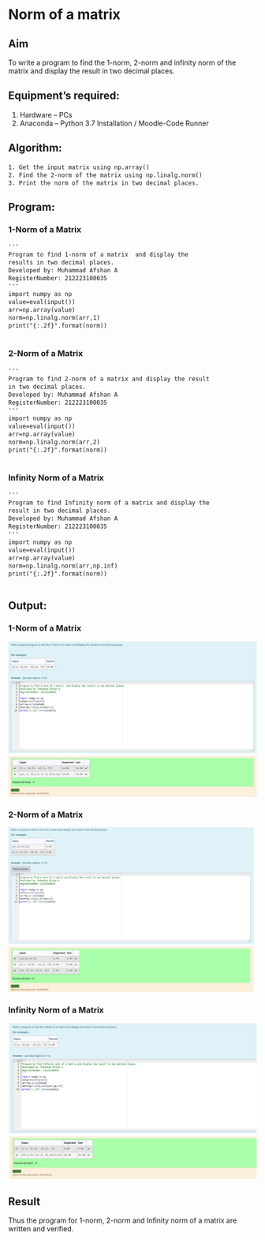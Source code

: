 # Norm of a matrix
## Aim
To write a program to find the 1-norm, 2-norm and infinity norm of the matrix and display the result in two decimal places.
## Equipment’s required:
1.	Hardware – PCs
2.	Anaconda – Python 3.7 Installation / Moodle-Code Runner
## Algorithm:
	1. Get the input matrix using np.array()   
    2. Find the 2-norm of the matrix using np.linalg.norm()
	3. Print the norm of the matrix in two decimal places.
## Program:

### 1-Norm of a Matrix
```
'''
Program to find 1-norm of a matrix  and display the
results in two decimal places.
Developed by: Muhammad Afshan A
RegisterNumber: 212223100035
'''
import numpy as np
value=eval(input())
arr=np.array(value)
norm=np.linalg.norm(arr,1)
print("{:.2f}".format(norm))


```
### 2-Norm of a Matrix
```
'''
Program to find 2-norm of a matrix and display the result
in two decimal places.
Developed by: Muhammad Afshan A
RegisterNumber: 212223100035
'''
import numpy as np
value=eval(input())
arr=np.array(value)
norm=np.linalg.norm(arr,2)
print("{:.2f}".format(norm))


```
### Infinity Norm of a Matrix
```
'''
Program to find Infinity norm of a matrix and display the
result in two decimal places.
Developed by: Muhammad Afshan A
RegisterNumber: 212223100035
'''
import numpy as np
value=eval(input())
arr=np.array(value)
norm=np.linalg.norm(arr,np.inf)
print("{:.2f}".format(norm))


```
## Output:
### 1-Norm of a Matrix
![Alt text](norm01.png)

### 2-Norm of a Matrix
![Alt text](norm02.png)

### Infinity Norm of a Matrix
![Alt text](norm03.png)

## Result
Thus the program for 1-norm, 2-norm and Infinity norm of a matrix are written and verified.
